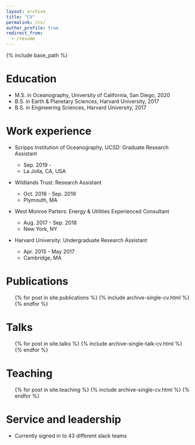 ```yaml
---
layout: archive
title: "CV"
permalink: /cv/
author_profile: true
redirect_from:
  - /resume
---
```


{% include base_path %}

Education
======
* M.S. in Oceanography, University of California, San Diego, 2020
* B.S. in Earth & Planetary Sciences, Harvard University, 2017
* B.S. in Engineering Sciences, Harvard University, 2017

Work experience
======
* Scripps Institution of Oceanography, UCSD: Graduate Research Assistant
  * Sep. 2019 - 
  * La Jolla, CA, USA

* Wildlands Trust: Research Assistant
  * Oct. 2018 - Sep. 2019
  * Plymouth, MA

* West Monroe Parters: Energy & Utilities Experienced Consultant 
  * Aug. 2017 - Sep. 2018
  * New York, NY 

* Harvard University: Undergraduate Research Assistant
  * Apr. 2015 - May 2017
  * Cambridge, MA 

Publications
======
  <ul>{% for post in site.publications %}
    {% include archive-single-cv.html %}
  {% endfor %}</ul>
  
Talks
======
  <ul>{% for post in site.talks %}
    {% include archive-single-talk-cv.html %}
  {% endfor %}</ul>
  
Teaching
======
  <ul>{% for post in site.teaching %}
    {% include archive-single-cv.html %}
  {% endfor %}</ul>
  
Service and leadership
======
* Currently signed in to 43 different slack teams
